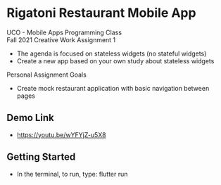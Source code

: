 # Rigatoni Restaurant Mobile App

UCO - Mobile Apps Programming Class <br />
Fall 2021 
Creative Work Assignment 1
 - The agenda is focused on stateless widgets (no stateful widgets)
 - Create a new app based on your own study about stateless widgets

Personal Assignment Goals
 - Create mock restaurant application with basic navigation between pages

## Demo Link
 - https://youtu.be/wYFYjZ-u5X8

## Getting Started

 - In the terminal, to run, type:
 flutter run
